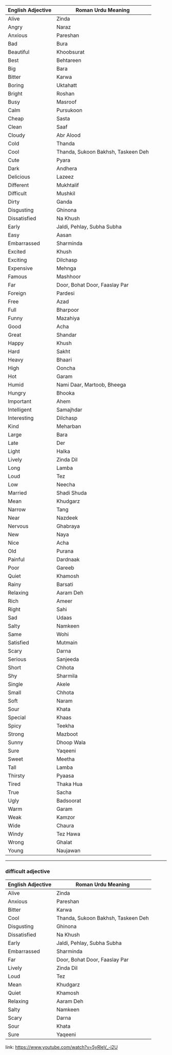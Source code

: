 | English Adjective | Roman Urdu Meaning |
|------------------|-------------------|
| Alive           | Zinda |
| Angry           | Naraz |
| Anxious        | Pareshan |
| Bad            | Bura |
| Beautiful      | Khoobsurat |
| Best           | Behtareen |
| Big            | Bara |
| Bitter         | Karwa |
| Boring         | Uktahatt |
| Bright         | Roshan |
| Busy           | Masroof |
| Calm           | Pursukoon |
| Cheap          | Sasta |
| Clean          | Saaf |
| Cloudy         | Abr Alood |
| Cold           | Thanda |
| Cool           | Thanda, Sukoon Bakhsh, Taskeen Deh |
| Cute           | Pyara |
| Dark           | Andhera |
| Delicious      | Lazeez |
| Different      | Mukhtalif |
| Difficult      | Mushkil |
| Dirty          | Ganda |
| Disgusting     | Ghinona |
| Dissatisfied   | Na Khush |
| Early          | Jaldi, Pehlay, Subha Subha |
| Easy           | Aasan |
| Embarrassed    | Sharminda |
| Excited        | Khush |
| Exciting       | Dilchasp |
| Expensive      | Mehnga |
| Famous         | Mashhoor |
| Far            | Door, Bohat Door, Faaslay Par |
| Foreign        | Pardesi |
| Free           | Azad |
| Full           | Bharpoor |
| Funny          | Mazahiya |
| Good           | Acha |
| Great          | Shandar |
| Happy          | Khush |
| Hard           | Sakht |
| Heavy          | Bhaari |
| High           | Ooncha |
| Hot            | Garam |
| Humid          | Nami Daar, Martoob, Bheega |
| Hungry         | Bhooka |
| Important      | Ahem |
| Intelligent    | Samajhdar |
| Interesting    | Dilchasp |
| Kind           | Meharban |
| Large          | Bara |
| Late           | Der |
| Light          | Halka |
| Lively         | Zinda Dil |
| Long           | Lamba |
| Loud           | Tez |
| Low            | Neecha |
| Married        | Shadi Shuda |
| Mean           | Khudgarz |
| Narrow         | Tang |
| Near           | Nazdeek |
| Nervous        | Ghabraya |
| New            | Naya |
| Nice           | Acha |
| Old            | Purana |
| Painful        | Dardnaak |
| Poor           | Gareeb |
| Quiet          | Khamosh |
| Rainy          | Barsati |
| Relaxing       | Aaram Deh |
| Rich           | Ameer |
| Right          | Sahi |
| Sad            | Udaas |
| Salty          | Namkeen |
| Same           | Wohi |
| Satisfied      | Mutmain |
| Scary          | Darna |
| Serious        | Sanjeeda |
| Short          | Chhota |
| Shy            | Sharmila |
| Single         | Akele |
| Small          | Chhota |
| Soft           | Naram |
| Sour           | Khata |
| Special        | Khaas |
| Spicy          | Teekha |
| Strong         | Mazboot |
| Sunny          | Dhoop Wala |
| Sure           | Yaqeeni |
| Sweet          | Meetha |
| Tall           | Lamba |
| Thirsty        | Pyaasa |
| Tired          | Thaka Hua |
| True           | Sacha |
| Ugly           | Badsoorat |
| Warm           | Garam |
| Weak           | Kamzor |
| Wide           | Chaura |
| Windy          | Tez Hawa |
| Wrong          | Ghalat |
| Young          | Naujawan |
---

### difficult adjective

| English Adjective | Roman Urdu Meaning |
|------------------|-------------------|
| Alive           | Zinda |
| Anxious        | Pareshan |
| Bitter         | Karwa |
| Cool           | Thanda, Sukoon Bakhsh, Taskeen Deh |
| Disgusting     | Ghinona |
| Dissatisfied   | Na Khush |
| Early          | Jaldi, Pehlay, Subha Subha |
| Embarrassed    | Sharminda |
| Far            | Door, Bohat Door, Faaslay Par |
| Lively         | Zinda Dil |
| Loud           | Tez |
| Mean           | Khudgarz |
| Quiet          | Khamosh |
| Relaxing       | Aaram Deh |
| Salty          | Namkeen |
| Scary          | Darna |
| Sour           | Khata |
| Sure           | Yaqeeni |


link: https://www.youtube.com/watch?v=5yRleV_-i2U
